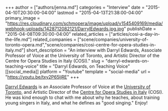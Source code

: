 +++
author = ["authors/jenna.md"]
categories = "Interview"
date = "2015-04-10T20:30:00-04:00"
lastmod = "2015-04-13T21:38:00-04:00"
primary_image = "https://res.cloudinary.com/schmopera/image/upload/v1545409169/media/webhook-uploads/1428712082121/DarrylEdwards.jpg.jpg"
publishDate = "2015-04-08T09:30:00-04:00"
related_articles = ["articles/cosi-a-day-in-the-life.md"]
related_companies = ["scene/companies/university-of-toronto-opera.md","scene/companies/cosi-centre-for-opera-studies-in-italy.md"]
short_description = "An interview with Darryl Edwards, Associate Professor of Voice at the University of Toronto, and Artistic Director of the Centre for Opera Studies in Italy (COSI)."
slug = "darryl-edwards-on-teaching-voice"
title = "Darryl Edwards, on Teaching Voice"
[[social_media]]
platform = "Youtube"
template = "social-media"
url = "https://youtu.be/txy2P65ljRE"
+++

[Darryl Edwards](http://darryledwards.ca/) is an Associate Professor of Voice at the [University of Toronto](https://www.music.utoronto.ca/), and Artistic Director of the [Centre for Opera Studies in Italy](http://www.co-si.com/) (COSI). He was kind enough to chat with me about why he teaches, about training young singers in Italy, and what he defines as "good singing." Enjoy!
